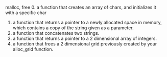 malloc, free
0. a function that creates an array of chars, and initializes it with a specific char
1.  a function that returns a pointer to a newly allocated space in memory, which contains a copy of the string given as a parameter.
2.  a function that concatenates two strings.
3.  a function that returns a pointer to a 2 dimensional array of integers.
4. a function that frees a 2 dimensional grid previously created by your alloc_grid function.

